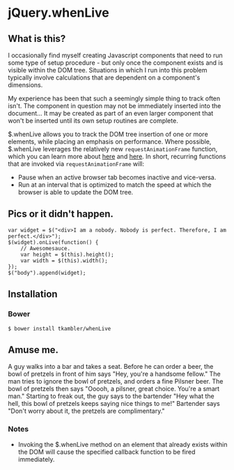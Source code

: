 jQuery.whenLive
========

## What is this?

I occasionally find myself creating Javascript components that need to run some type of setup procedure - but only once the component exists and is visible within the DOM tree. Situations in which I run into this problem typically involve calculations that are dependent on a component's dimensions.

My experience has been that such a seemingly simple thing to track often isn't. The component in question may not be immediately inserted into the document... It may be created as part of an even larger component that won't be inserted until its own setup routines are complete.

$.whenLive allows you to track the DOM tree insertion of one or more elements, while placing an emphasis on performance. Where possible, $.whenLive leverages the relatively new `requestAnimationFrame` function, which you can learn more about [here](http://www.paulirish.com/2011/requestanimationframe-for-smart-animating/) and [here](http://css-tricks.com/using-requestanimationframe/). In short, recurring functions that are invoked via `requestAnimationFrame` will:

* Pause when an active browser tab becomes inactive and vice-versa.
* Run at an interval that is optimized to match the speed at which the browser is able to update the DOM tree.

## Pics or it didn't happen.

	var widget = $("<div>I am a nobody. Nobody is perfect. Therefore, I am perfect.</div>");
	$(widget).onLive(function() {
		// Awesomesauce.
		var height = $(this).height();
		var width = $(this).width();
	});
	$("body").append(widget);

## Installation

### Bower

	$ bower install tkambler/whenLive

## Amuse me.

A guy walks into a bar and takes a seat. Before he can order a beer, the bowl of pretzels in front of him says "Hey, you're a handsome fellow." The man tries to ignore the bowl of pretzels, and orders a fine Pilsner beer. The bowl of pretzels then says "Ooooh, a pilsner, great choice. You're a smart man." Starting to freak out, the guy says to the bartender "Hey what the hell, this bowl of pretzels keeps saying nice things to me!" Bartender says "Don't worry about it, the pretzels are complimentary."

### Notes

* Invoking the $.whenLive method on an element that already exists within the DOM will cause the specified callback function to be fired immediately.
